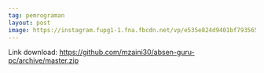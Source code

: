 ```yaml
---
tag: pemrograman
layout: post
image: https://instagram.fupg1-1.fna.fbcdn.net/vp/e535e824d9401bf7935658686c5b67ac/5CEE7BAA/t51.2885-15/e35/50599289_398940230914342_7343610697220874889_n.jpg?_nc_ht=instagram.fupg1-1.fna.fbcdn.net&_nc_cat=110
---
```


Link download: <https://github.com/mzaini30/absen-guru-pc/archive/master.zip>